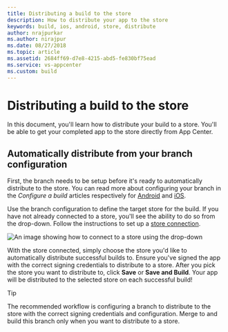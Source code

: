 ```yaml
---
title: Distributing a build to the store
description: How to distribute your app to the store
keywords: build, ios, android, store, distribute
author: nrajpurkar
ms.author: nirajpur
ms.date: 08/27/2018
ms.topic: article
ms.assetid: 2684ff69-d7e8-4215-abd5-fe830bf75ead
ms.service: vs-appcenter
ms.custom: build
---
```


# Distributing a build to the store

In this document, you'll learn how to distribute your build to a store. You'll be able to get your completed app to the store directly from App Center.

## Automatically distribute from your branch configuration

First, the branch needs to be setup before it's ready to automatically distribute to the store. You can read more about configuring your branch in the *Configure a build* articles respectively for [Android](~/build/android/first-build.md) and [iOS](~/build/ios/first-build.md).

Use the branch configuration to define the target store for the build. If you have not already connected to a store, you'll see the ability to do so from the drop-down. Follow the instructions to set up a [store connection](~/distribution/stores/index.md).

![An image showing how to connect to a store using the drop-down](~/build/images/distribute-to-store.png)

With the store connected, simply choose the store you'd like to automatically distribute successful builds to. Ensure you've signed the app with the correct signing credentials to distribute to a store. After you pick the store you want to distribute to, click **Save** or **Save and Build**. Your app will be distributed to the selected store on each successful build!

> [!TIP]
> The recommended workflow is configuring a branch to distribute to the store with the correct signing credentials and configuration. Merge to and build this branch only when you want to distribute to a store.

